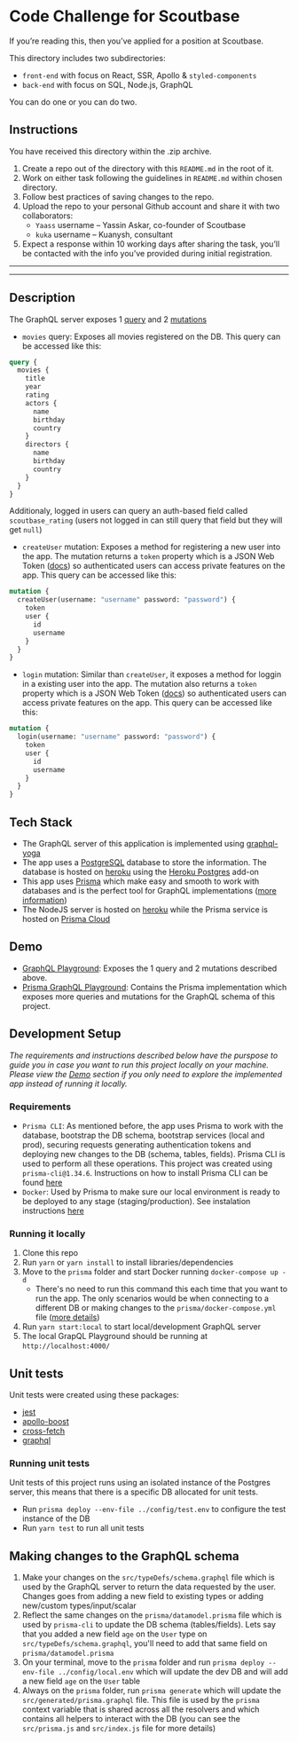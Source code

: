 # Code Challenge for Scoutbase

If you’re reading this, then you’ve applied for a position at Scoutbase.

This directory includes two subdirectories:

- `front-end` with focus on React, SSR, Apollo & `styled-components`
- `back-end` with focus on SQL, Node.js, GraphQL

You can do one or you can do two.

## Instructions

You have received this directory within the .zip archive.

1. Create a repo out of the directory with this `README.md` in the root of it.
2. Work on either task following the guidelines in `README.md` within chosen directory.
3. Follow best practices of saving changes to the repo.
4. Upload the repo to your personal Github account and share it with two collaborators:
    - `Yaass` username – Yassin Askar, co-founder of Scoutbase
    - `kuka` username – Kuanysh, consultant
5. Expect a response within 10 working days after sharing the task, you’ll be contacted with the info you’ve provided during initial registration.

----------------------------------------------
----------------------------------------------

## Description
The GraphQL server exposes 1 [query](https://graphql.org/learn/queries/) and
2 [mutations](https://graphql.org/learn/queries/#mutations)
- `movies` query: Exposes all movies registered on the DB.
This query can be accessed like this:
```graphql
query {
  movies {
    title
    year
    rating
    actors {
      name
      birthday
      country
    }
    directors {
      name
      birthday
      country
    }
  }
}
```
Additionaly, logged in users can query an auth-based field called `scoutbase_rating`
(users not logged in can still query that field but they will get `null`)
- `createUser` mutation: Exposes a method for registering a new user into the app.
The mutation returns a `token` property which is a JSON Web Token ([docs](https://jwt.io/))
so authenticated users can access private features on the app. This query can be accessed like this:
```graphql
mutation {
  createUser(username: "username" password: "password") {
    token
    user {
      id
      username
    }
  }
}
```
- `login` mutation: Similar than `createUser`, it exposes a method for loggin in a existing user into the app.
The mutation also returns a `token` property which is a JSON Web Token ([docs](https://jwt.io/))
so authenticated users can access private features on the app. This query can be accessed like this:
```graphql
mutation {
  login(username: "username" password: "password") {
    token
    user {
      id
      username
    }
  }
}
```

## Tech Stack

- The GraphQL server of this application is implemented using [graphql-yoga](https://github.com/prisma/graphql-yoga)
- The app uses a [PostgreSQL](https://www.postgresql.org/) database to store the information.
The database is hosted on [heroku](https://www.heroku.com/) using the
[Heroku Postgres](https://www.heroku.com/postgres) add-on
- This app uses [Prisma](https://www.prisma.io/) which make easy and smooth to work with databases
and is the perfect tool for GraphQL implementations
([more information](https://www.prisma.io/docs/understand-prisma/prisma-introduction-what-why-how-j9ff/))
- The NodeJS server is hosted on [heroku](https://www.heroku.com/) while the Prisma service
is hosted on [Prisma Cloud](https://www.prisma.io/cloud)

## Demo
- [GraphQL Playground](https://lit-headland-50897.herokuapp.com/):
  Exposes the 1 query and 2 mutations described above.
- [Prisma GraphQL Playground](https://movies-app-a419d0b1e5.herokuapp.com/graphql-movies-app-service/prod):
  Contains the Prisma implementation which exposes more queries and mutations for the GraphQL schema of this project. 

## Development Setup
*The requirements and instructions described below have the purspose to guide you in case
you want to run this project locally on your machine. Please view the [Demo](#demo) section
if you only need to explore the implemented app instead of running it locally.*

### Requirements
- `Prisma CLI`: As mentioned before, the app uses Prisma to work with the database, bootstrap the DB schema,
bootstrap services (local and prod), securing requests generating authentication tokens and deploying new changes
to the DB (schema, tables, fields). Prisma CLI is used to perform all these operations.
This project was created using `prisma-cli@1.34.6`. Instructions on how to install
Prisma CLI can be found [here](https://www.prisma.io/docs/prisma-cli-and-configuration/using-the-prisma-cli-alx4/)
- `Docker`: Used by Prisma to make sure our local environment is ready to be deployed to any stage (staging/production).
See instalation instructions [here](https://docs.docker.com/install/)

### Running it locally
1. Clone this repo
2. Run `yarn` or `yarn install` to install libraries/dependencies 
3. Move to the `prisma` folder and start Docker running `docker-compose up -d`
    - There's no need to run this command this each time that you want
    to run the app. The only scenarios would be when connecting to a
    different DB or making changes to the `prisma/docker-compose.yml` file
([more details](https://www.prisma.io/docs/prisma-server/deployment-environments/docker-rty1/))
4. Run `yarn start:local` to start local/development GraphQL server
5. The local GrapQL Playground should be running at `http://localhost:4000/`

## Unit tests
Unit tests were created using these packages:
- [jest](https://jestjs.io/)
- [apollo-boost](https://www.npmjs.com/package/apollo-boost)
- [cross-fetch](https://github.com/lquixada/cross-fetch)
- [graphql](https://www.npmjs.com/package/graphql)

### Running unit tests
Unit tests of this project runs using an isolated instance of the Postgres server,
this means that there is a specific DB allocated for unit tests.
- Run `prisma deploy --env-file ../config/test.env` to configure the test instance of the DB
- Run `yarn test` to run all unit tests

## Making changes to the GraphQL schema
1. Make your changes on the `src/typeDefs/schema.graphql` file which is used by the GraphQL server
to return the data requested by the user. Changes goes from adding a new field to existing types
or adding new/custom types/input/scalar
2. Reflect the same changes on the `prisma/datamodel.prisma` file which is used by `prisma-cli` to
update the DB schema (tables/fields). Lets say that you added a new field `age` on the `User` type on
`src/typeDefs/schema.graphql`, you'll need to add that same field on `prisma/datamodel.prisma`
3. On your terminal, move to the `prisma` folder and run `prisma deploy --env-file ../config/local.env`
which will update the dev DB and will add a new field `age` on the `User` table
4. Always on the `prisma` folder, run `prisma generate` which will update the `src/generated/prisma.graphql`
file. This file is used by the `prisma` context variable that is shared across all the resolvers and which contains
all helpers to interact with the DB (you can see the `src/prisma.js` and `src/index.js` file for more details)
